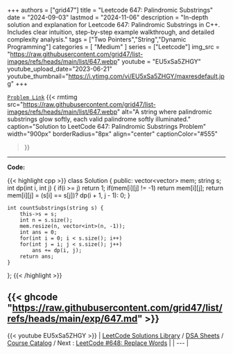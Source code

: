 
+++
authors = ["grid47"]
title = "Leetcode 647: Palindromic Substrings"
date = "2024-09-03"
lastmod = "2024-11-06"
description = "In-depth solution and explanation for Leetcode 647: Palindromic Substrings in C++. Includes clear intuition, step-by-step example walkthrough, and detailed complexity analysis."
tags = ["Two Pointers","String","Dynamic Programming"]
categories = [
    "Medium"
]
series = ["Leetcode"]
img_src = "https://raw.githubusercontent.com/grid47/list-images/refs/heads/main/list/647.webp"
youtube = "EU5xSa5ZHGY"
youtube_upload_date="2023-06-21"
youtube_thumbnail="https://i.ytimg.com/vi/EU5xSa5ZHGY/maxresdefault.jpg"
+++



[`Problem Link`](https://leetcode.com/problems/palindromic-substrings/description/)
{{< rmtimg 
    src="https://raw.githubusercontent.com/grid47/list-images/refs/heads/main/list/647.webp" 
    alt="A string where palindromic substrings glow softly, each valid palindrome softly illuminated."
    caption="Solution to LeetCode 647: Palindromic Substrings Problem"
    width="900px"
    borderRadius="8px"
    align="center" 
    captionColor="#555"
>}}
---
**Code:**

{{< highlight cpp >}}
class Solution {
public:
    vector<vector<int>> mem;
    string s;
    int dp(int i, int j) {
        if(i >= j) return 1;
        if(mem[i][j] != -1) return mem[i][j];
        return mem[i][j] = (s[i] == s[j])? dp(i + 1, j - 1): 0;
    }
    
    int countSubstrings(string s) {
        this->s = s;
        int n = s.size();
        mem.resize(n, vector<int>(n, -1));
        int ans = 0;
        for(int i = 0; i < s.size(); i++)
        for(int j = i; j < s.size(); j++)
            ans += dp(i, j);        
        return ans;
    }
};
{{< /highlight >}}

{{< ghcode "https://raw.githubusercontent.com/grid47/list/refs/heads/main/exp/647.md" >}}
---
{{< youtube EU5xSa5ZHGY >}}
| [LeetCode Solutions Library](https://grid47.xyz/leetcode/) / [DSA Sheets](https://grid47.xyz/sheets/) / [Course Catalog](https://grid47.xyz/courses/) / Next : [LeetCode #648: Replace Words](https://grid47.xyz/leetcode/solution-648-replace-words/) |
| --- |
